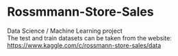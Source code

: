# Rossmmann-Store-Sales
Data Science / Machine Learning project <br/>
The test and train datasets can be taken from the website: https://www.kaggle.com/c/rossmann-store-sales/data
